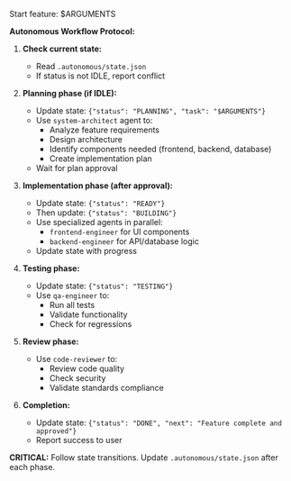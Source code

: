 Start feature: $ARGUMENTS

**Autonomous Workflow Protocol:**

1. **Check current state:**
   - Read `.autonomous/state.json`
   - If status is not IDLE, report conflict

2. **Planning phase (if IDLE):**
   - Update state: `{"status": "PLANNING", "task": "$ARGUMENTS"}`
   - Use `system-architect` agent to:
     - Analyze feature requirements
     - Design architecture
     - Identify components needed (frontend, backend, database)
     - Create implementation plan
   - Wait for plan approval

3. **Implementation phase (after approval):**
   - Update state: `{"status": "READY"}`
   - Then update: `{"status": "BUILDING"}`
   - Use specialized agents in parallel:
     - `frontend-engineer` for UI components
     - `backend-engineer` for API/database logic
   - Update state with progress

4. **Testing phase:**
   - Update state: `{"status": "TESTING"}`
   - Use `qa-engineer` to:
     - Run all tests
     - Validate functionality
     - Check for regressions

5. **Review phase:**
   - Use `code-reviewer` to:
     - Review code quality
     - Check security
     - Validate standards compliance

6. **Completion:**
   - Update state: `{"status": "DONE", "next": "Feature complete and approved"}`
   - Report success to user

**CRITICAL:** Follow state transitions. Update `.autonomous/state.json` after each phase.

